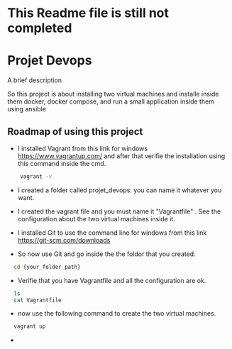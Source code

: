 # This Readme file is still not completed

# Projet Devops

A brief description

So this project is about installing two virtual machines and installe inside them docker, docker compose, and run a small application inside them using ansible

## Roadmap of using this project

- I installed Vagrant from this link for windows https://www.vagrantup.com/ and after that verifie the installation using this command inside the cmd.

```bash
    vagrant -v
```

- I created a folder called projet_devops. you can name it whatever you want.

- I created the vagrant file and you must name it "Vagrantfile" . See the configuration about the two virtual machines inside it.

- I installed Git to use the command line for windows from this link https://git-scm.com/downloads

- So now use Git and go inside the the foldor that you created.

```bash
  cd {your_folder_path}
```

- Verifie that you have Vagrantfile and all the configuration are ok.
```bash
  ls
  cat Vagrantfile
```
- now use the following command to create the two virtual machines.

```bash
  vagrant up
```
- 

